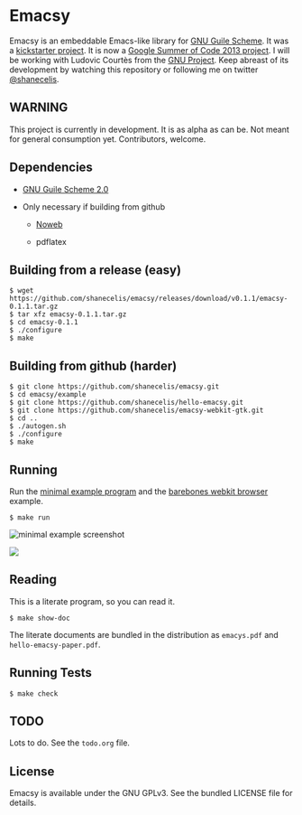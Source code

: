 Emacsy
======

Emacsy is an embeddable Emacs-like library for [GNU Guile
Scheme](http://www.gnu.org/software/guile/).  It was a [kickstarter
project](http://www.kickstarter.com/projects/568774734/emacsy-an-embeddable-emacs/?ref=kicktraq).
It is now a [Google Summer of Code 2013
project](https://google-melange.appspot.com/gsoc/proposal/review/google/gsoc2013/shanecelis/1).
I will be working with Ludovic Courtès from the [GNU
Project](http://www.gnu.org/gnu/thegnuproject.html).  Keep abreast of
its development by watching this repository or following me on twitter
[@shanecelis](https://twitter.com/shanecelis).

WARNING
-------

This project is currently in development.  It is as alpha as can be.
Not meant for general consumption yet.  Contributors, welcome.

Dependencies
------------

* [GNU Guile Scheme 2.0](http://www.gnu.org/software/guile/)

* Only necessary if building from github
  * [Noweb](http://www.cs.tufts.edu/~nr/noweb/) 

  * pdflatex

Building from a release (easy)
------------------------------

    $ wget https://github.com/shanecelis/emacsy/releases/download/v0.1.1/emacsy-0.1.1.tar.gz
    $ tar xfz emacsy-0.1.1.tar.gz
    $ cd emacsy-0.1.1
    $ ./configure
    $ make

Building from github (harder)
-----------------------------

    $ git clone https://github.com/shanecelis/emacsy.git
    $ cd emacsy/example
    $ git clone https://github.com/shanecelis/hello-emacsy.git
    $ git clone https://github.com/shanecelis/emacsy-webkit-gtk.git
    $ cd ..
    $ ./autogen.sh
    $ ./configure
    $ make


Running 
-------

Run the [minimal example
program](http://gnufoo.org/emacsy/minimal-emacsy-example.pdf) and the
[barebones webkit
browser](https://github.com/shanecelis/emacsy-webkit-gtk) example.

    $ make run

![minimal example screenshot](https://raw.github.com/shanecelis/emacsy/master/support/images/screenshot-small.png)

<a href="https://github.com/shanecelis/emacsy-webkit-gtk#screenshot"><img src=https://raw.github.com/shanecelis/emacsy-webkit-gtk/master/support/image/emacsy-webkit-gtk-screenshot-1-small.png></a>

Reading 
-------

This is a literate program, so you can read it.  

    $ make show-doc

The literate documents are bundled in the distribution as `emacys.pdf`
and `hello-emacsy-paper.pdf`.

Running Tests
-------------

    $ make check

TODO
----

Lots to do.  See the `todo.org` file.

License
-------

Emacsy is available under the GNU GPLv3. See the bundled LICENSE file
for details.  
